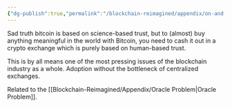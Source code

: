 ```yaml
---
{"dg-publish":true,"permalink":"/blockchain-reimagined/appendix/on-and-off-ramp/","hide":true,"created":"2024-10-26T11:32:54.801+01:00","updated":"2024-12-28T11:19:50.062+00:00"}
---
```


Sad truth bitcoin is based on science-based trust, but to (almost) buy anything meaningful in the world with Bitcoin, you need to cash it out in a crypto exchange which is purely based on human-based trust.

This is by all means one of the most pressing issues of the blockchain industry as a whole. Adoption without the bottleneck of centralized exchanges.  

Related to the [[Blockchain-Reimagined/Appendix/Oracle Problem\|Oracle Problem]].